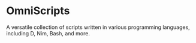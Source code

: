 # OmniScripts

A versatile collection of scripts written in various programming languages, including D, Nim, Bash, and more.
